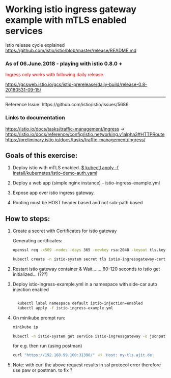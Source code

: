 # Working istio ingress gateway example with mTLS enabled services

Istio release cycle explained
https://github.com/istio/istio/blob/master/release/README.md

### As of 06.June.2018 - playing with istio 0.8.0 + 
<span style="color:red"> Ingress only works with following daily release</span>

https://gcsweb.istio.io/gcs/istio-prerelease/daily-build/release-0.8-20180531-09-15/

<hr/>
Reference Issue:
https://github.com/istio/istio/issues/5686

### Links to documentation

https://istio.io/docs/tasks/traffic-management/ingress -> 
https://istio.io/docs/reference/config/istio.networking.v1alpha3#HTTPRoute
https://preliminary.istio.io/docs/tasks/traffic-management/ingress/ 


## Goals of this exercise: 

1. Deploy istio with mTLS enabled.
[$ kubectl apply -f install/kubernetes/istio-demo-auth.yaml](https://istio.io/docs/setup/kubernetes/quick-start/#minikube)

2. Deploy a web app  (simple nginx instance) - istio-ingress-example.yml

3. Expose app over istio ingress gateway.

4. Routing must be HOST header based and not sub-path based

## How to steps:

1. Create a secret with Certificates for istio gateway

    Generating certificates:
    
    ```bash
    openssl req -x509 -nodes -days 365 -newkey rsa:2048 -keyout tls.key -out tls.crt -subj "/CN=*.ajit.de"
    
    kubectl create -n istio-system secret tls istio-ingressgateway-certs --key /tmp/tls.key --cert /tmp/tls.crt 
    ```
2. Restart istio gateway container & Wait.......  60-120 seconds to istio get initialized...  (???)

3. Deploy istio-ingress-example.yml in a namespace with side-car auto injection enabled
  
      ```bash
      
        kubectl label namespace default istio-injection=enabled
        kubectl apply -f istio-ingress-example.yml
      
      ```
      
4. On minikube prompt run:
    ```bash
    minikube ip
    
    kubectl -n istio-system get service istio-ingressgateway -o jsonpath='{.spec.ports[?(@.name=="https")].nodePort}'
    
    ```
    
    for e.g. then run (using postman)
    ```bash
    curl "https://192.168.99.100:31390/" -H 'Host: my-tls.ajit.de'
    ```

5. Note: with curl the above request results in ssl protocol error therefore use paw or postman. to fix ?

